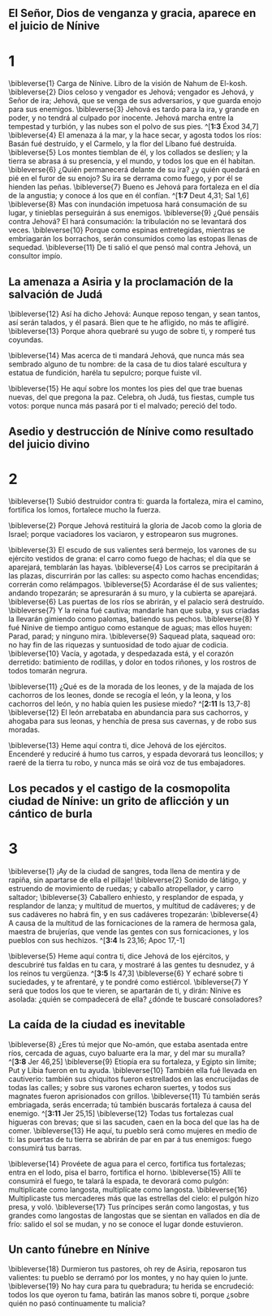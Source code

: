 ## El Señor, Dios de venganza y gracia, aparece en el juicio de Nínive
# 1 
\bibleverse{1} Carga de Nínive. Libro de la visión de Nahum de El-kosh. \bibleverse{2} Dios celoso y vengador es Jehová; vengador es Jehová, y Señor de ira; Jehová, que se venga de sus adversarios, y que guarda enojo para sus enemigos. \bibleverse{3} Jehová es tardo para la ira, y grande en poder, y no tendrá al culpado por inocente. Jehová marcha entre la tempestad y turbión, y las nubes son el polvo de sus pies. ^[**1:3** Éxod 34,7] \bibleverse{4} El amenaza á la mar, y la hace secar, y agosta todos los ríos: Basán fué destruído, y el Carmelo, y la flor del Líbano fué destruída. \bibleverse{5} Los montes tiemblan de él, y los collados se deslíen; y la tierra se abrasa á su presencia, y el mundo, y todos los que en él habitan. \bibleverse{6} ¿Quién permanecerá delante de su ira? ¿y quién quedará en pié en el furor de su enojo? Su ira se derrama como fuego, y por él se hienden las peñas. \bibleverse{7} Bueno es Jehová para fortaleza en el día de la angustia; y conoce á los que en él confían. ^[**1:7** Deut 4,31; Sal 1,6] \bibleverse{8} Mas con inundación impetuosa hará consumación de su lugar, y tinieblas perseguirán á sus enemigos. \bibleverse{9} ¿Qué pensáis contra Jehová? El hará consumación: la tribulación no se levantará dos veces. \bibleverse{10} Porque como espinas entretegidas, mientras se embriagarán los borrachos, serán consumidos como las estopas llenas de sequedad. \bibleverse{11} De ti salió el que pensó mal contra Jehová, un consultor impío. 
 

## La amenaza a Asiria y la proclamación de la salvación de Judá
\bibleverse{12} Así ha dicho Jehová: Aunque reposo tengan, y sean tantos, así serán talados, y él pasará. Bien que te he afligido, no más te afligiré. \bibleverse{13} Porque ahora quebraré su yugo de sobre ti, y romperé tus coyundas. 

\bibleverse{14} Mas acerca de ti mandará Jehová, que nunca más sea sembrado alguno de tu nombre: de la casa de tu dios talaré escultura y estatua de fundición, haréla tu sepulcro; porque fuiste vil. 

\bibleverse{15} He aquí sobre los montes los pies del que trae buenas nuevas, del que pregona la paz. Celebra, oh Judá, tus fiestas, cumple tus votos: porque nunca más pasará por ti el malvado; pereció del todo. 

## Asedio y destrucción de Nínive como resultado del juicio divino
# 2 
\bibleverse{1} Subió destruidor contra ti: guarda la fortaleza, mira el camino, fortifica los lomos, fortalece mucho la fuerza. 

\bibleverse{2} Porque Jehová restituirá la gloria de Jacob como la gloria de Israel; porque vaciadores los vaciaron, y estropearon sus mugrones. 

\bibleverse{3} El escudo de sus valientes será bermejo, los varones de su ejército vestidos de grana: el carro como fuego de hachas; el día que se aparejará, temblarán las hayas. \bibleverse{4} Los carros se precipitarán á las plazas, discurrirán por las calles: su aspecto como hachas encendidas; correrán como relámpagos. \bibleverse{5} Acordaráse él de sus valientes; andando tropezarán; se apresurarán á su muro, y la cubierta se aparejará. \bibleverse{6} Las puertas de los ríos se abrirán, y el palacio será destruído. \bibleverse{7} Y la reina fué cautiva; mandarle han que suba, y sus criadas la llevarán gimiendo como palomas, batiendo sus pechos. \bibleverse{8} Y fué Nínive de tiempo antiguo como estanque de aguas; mas ellos huyen: Parad, parad; y ninguno mira. \bibleverse{9} Saquead plata, saquead oro: no hay fin de las riquezas y suntuosidad de todo ajuar de codicia. \bibleverse{10} Vacía, y agotada, y despedazada está, y el corazón derretido: batimiento de rodillas, y dolor en todos riñones, y los rostros de todos tomarán negrura. 

\bibleverse{11} ¿Qué es de la morada de los leones, y de la majada de los cachorros de los leones, donde se recogía el león, y la leona, y los cachorros del león, y no había quien les pusiese miedo? ^[**2:11** Is 13,7-8] \bibleverse{12} El león arrebataba en abundancia para sus cachorros, y ahogaba para sus leonas, y henchía de presa sus cavernas, y de robo sus moradas. 


\bibleverse{13} Heme aquí contra ti, dice Jehová de los ejércitos. Encenderé y reduciré á humo tus carros, y espada devorará tus leoncillos; y raeré de la tierra tu robo, y nunca más se oirá voz de tus embajadores. 

## Los pecados y el castigo de la cosmopolita ciudad de Nínive: un grito de aflicción y un cántico de burla
# 3 
\bibleverse{1} ¡Ay de la ciudad de sangres, toda llena de mentira y de rapiña, sin apartarse de ella el pillaje! \bibleverse{2} Sonido de látigo, y estruendo de movimiento de ruedas; y caballo atropellador, y carro saltador; \bibleverse{3} Caballero enhiesto, y resplandor de espada, y resplandor de lanza; y multitud de muertos, y multitud de cadáveres; y de sus cadáveres no habrá fin, y en sus cadáveres tropezarán: \bibleverse{4} A causa de la multitud de las fornicaciones de la ramera de hermosa gala, maestra de brujerías, que vende las gentes con sus fornicaciones, y los pueblos con sus hechizos. ^[**3:4** Is 23,16; Apoc 17,-1] 


\bibleverse{5} Heme aquí contra ti, dice Jehová de los ejércitos, y descubriré tus faldas en tu cara, y mostraré á las gentes tu desnudez, y á los reinos tu vergüenza. ^[**3:5** Is 47,3] \bibleverse{6} Y echaré sobre ti suciedades, y te afrentaré, y te pondré como estiércol. \bibleverse{7} Y será que todos los que te vieren, se apartarán de ti, y dirán: Nínive es asolada: ¿quién se compadecerá de ella? ¿dónde te buscaré consoladores? 


## La caída de la ciudad es inevitable
\bibleverse{8} ¿Eres tú mejor que No-amón, que estaba asentada entre ríos, cercada de aguas, cuyo baluarte era la mar, y del mar su muralla? ^[**3:8** Jer 46,25] \bibleverse{9} Etiopía era su fortaleza, y Egipto sin límite; Put y Libia fueron en tu ayuda. \bibleverse{10} También ella fué llevada en cautiverio: también sus chiquitos fueron estrellados en las encrucijadas de todas las calles; y sobre sus varones echaron suertes, y todos sus magnates fueron aprisionados con grillos. \bibleverse{11} Tú también serás embriagada, serás encerrada; tú también buscarás fortaleza á causa del enemigo. ^[**3:11** Jer 25,15] \bibleverse{12} Todas tus fortalezas cual higueras con brevas; que si las sacuden, caen en la boca del que las ha de comer. \bibleverse{13} He aquí, tu pueblo será como mujeres en medio de ti: las puertas de tu tierra se abrirán de par en par á tus enemigos: fuego consumirá tus barras. 
 

\bibleverse{14} Provéete de agua para el cerco, fortifica tus fortalezas; entra en el lodo, pisa el barro, fortifica el horno. \bibleverse{15} Allí te consumirá el fuego, te talará la espada, te devorará como pulgón: multiplícate como langosta, multiplícate como langosta. \bibleverse{16} Multiplicaste tus mercaderes más que las estrellas del cielo: el pulgón hizo presa, y voló. \bibleverse{17} Tus príncipes serán como langostas, y tus grandes como langostas de langostas que se sientan en vallados en día de frío: salido el sol se mudan, y no se conoce el lugar donde estuvieron. 

## Un canto fúnebre en Nínive
\bibleverse{18} Durmieron tus pastores, oh rey de Asiria, reposaron tus valientes: tu pueblo se derramó por los montes, y no hay quien lo junte. \bibleverse{19} No hay cura para tu quebradura; tu herida se encrudeció: todos los que oyeron tu fama, batirán las manos sobre ti, porque ¿sobre quién no pasó continuamente tu malicia? 